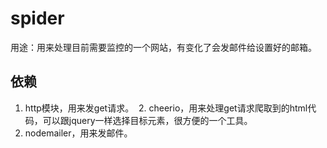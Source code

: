 # spider

用途：用来处理目前需要监控的一个网站，有变化了会发邮件给设置好的邮箱。

## 依赖

  1. http模块，用来发get请求。
  2. cheerio，用来处理get请求爬取到的html代码，可以跟jquery一样选择目标元素，很方便的一个工具。
  3. nodemailer，用来发邮件。
